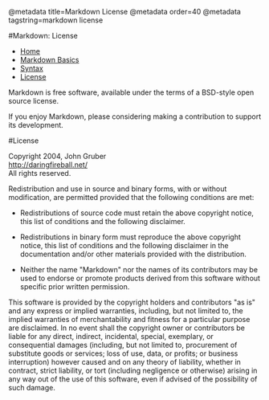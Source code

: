 @metadata title=Markdown License
@metadata order=40
@metadata tagstring=markdown license

[mdhome]: #/alkiradocs/Markdown_Home
[basics]: #/alkiradocs/Basics
[syntax]: http://daringfireball.net/projects/markdown/syntax
[license]: #/alkiradocs/License


#Markdown: License

* [Home][mdhome]
* [Markdown Basics][basics]
* [Syntax][syntax]
* [License][license]

Markdown is free software, available under the terms of a BSD-style open source license.

If you enjoy Markdown, please considering making a contribution to support its development.


#License

<p>Copyright 2004, John Gruber <br />
<a href="http://daringfireball.net/">http://daringfireball.net/</a> <br />
All rights reserved.</p>

<p>Redistribution and use in source and binary forms, with or without
modification, are permitted provided that the following conditions are
met:</p>

<ul>
<li><p>Redistributions of source code must retain the above copyright notice,
this list of conditions and the following disclaimer.</p></li>
<li><p>Redistributions in binary form must reproduce the above copyright
notice, this list of conditions and the following disclaimer in the
documentation and/or other materials provided with the distribution.</p></li>
<li><p>Neither the name "Markdown" nor the names of its contributors may
be used to endorse or promote products derived from this software
without specific prior written permission.</p></li>
</ul>

<p>This software is provided by the copyright holders and contributors "as
is" and any express or implied warranties, including, but not limited
to, the implied warranties of merchantability and fitness for a
particular purpose are disclaimed. In no event shall the copyright owner
or contributors be liable for any direct, indirect, incidental, special,
exemplary, or consequential damages (including, but not limited to,
procurement of substitute goods or services; loss of use, data, or
profits; or business interruption) however caused and on any theory of
liability, whether in contract, strict liability, or tort (including
negligence or otherwise) arising in any way out of the use of this
software, even if advised of the possibility of such damage.</p>
